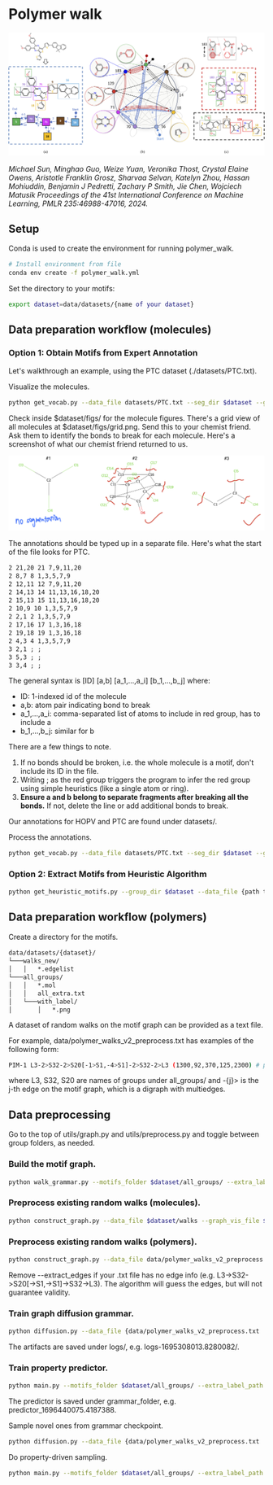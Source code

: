 # Polymer walk
![Representation](./assets/representation_updated.png)

*Michael Sun, Minghao Guo, Weize Yuan, Veronika Thost, Crystal Elaine Owens, Aristotle Franklin Grosz, Sharvaa Selvan, Katelyn Zhou, Hassan Mohiuddin, Benjamin J Pedretti, Zachary P Smith, Jie Chen, Wojciech Matusik Proceedings of the 41st International Conference on Machine Learning, PMLR 235:46988-47016, 2024.*

## Setup

Conda is used to create the environment for running polymer_walk.

```bash
# Install environment from file
conda env create -f polymer_walk.yml
```
Set the directory to your motifs:


```bash
export dataset=data/datasets/{name of your dataset}
```

## Data preparation workflow (molecules)

### Option 1: Obtain Motifs from Expert Annotation

Let's walkthrough an example, using the PTC dataset (./datasets/PTC.txt).

Visualize the molecules.
```bash
python get_vocab.py --data_file datasets/PTC.txt --seg_dir $dataset --group_dir $dataset
```
Check inside $dataset/figs/ for the molecule figures. There's a grid view of all molecules at $dataset/figs/grid.png. Send this to your chemist friend. Ask them to identify the bonds to break for each molecule. Here's a screenshot of what our chemist friend returned to us.

![Representation](./assets/annotation.png)

The annotations should be typed up in a separate file. Here's what the start of the file looks for PTC.

```
2 21,20 21 7,9,11,20
2 8,7 8 1,3,5,7,9
2 12,11 12 7,9,11,20
2 14,13 14 11,13,16,18,20
2 15,13 15 11,13,16,18,20
2 10,9 10 1,3,5,7,9
2 2,1 2 1,3,5,7,9
2 17,16 17 1,3,16,18
2 19,18 19 1,3,16,18
2 4,3 4 1,3,5,7,9
3 2,1 ; ;
3 5,3 ; ;
3 3,4 ; ;
```
The general syntax is [ID] [a,b] [a_1,...,a_i] [b_1,...,b_j] where:
* ID: 1-indexed id of the molecule
* a,b: atom pair indicating bond to break
* a_1,...,a_i: comma-separated list of atoms to include in red group, has to include a
* b_1,...,b_j: similar for b

There are a few things to note.

1. If no bonds should be broken, i.e. the whole molecule is a motif, don't include its ID in the file.
2. Writing ; as the red group triggers the program to infer the red group using simple heuristics (like a single atom or ring).
3. **Ensure a and b belong to separate fragments after breaking all the bonds.** If not, delete the line or add additional bonds to break.

Our annotations for HOPV and PTC are found under datasets/.


Process the annotations.
```bash
python get_vocab.py --data_file datasets/PTC.txt --seg_dir $dataset --group_dir $dataset --do_seg --annotation_file {path to your annotation file}
```

### Option 2: Extract Motifs from Heuristic Algorithm
```bash
python get_heuristic_motifs.py --group_dir $dataset --data_file {path to your file of SMILES}
```


## Data preparation workflow (polymers)

Create a directory for the motifs. 
```
data/datasets/{dataset}/
└───walks_new/
│   │   *.edgelist
└───all_groups/
│   │   *.mol
│   │   all_extra.txt
│   └───with_label/
│       │   *.png
```
A dataset of random walks on the motif graph can be provided as a text file. 

For example, data/polymer_walks_v2_preprocess.txt
has examples of the following form:
```bash
PIM-1 L3-2>S32-2>S20[-1>S1,-4>S1]-2>S32-2>L3 (1300,92,370,125,2300) # property vals
```
where L3, S32, S20 are names of groups under all_groups/ and -{j}> is the j-th edge on the motif graph, which is a digraph with multiedges.


## Data preprocessing


Go to the top of utils/graph.py and utils/preprocess.py and toggle between group folders, as needed.

### Build the motif graph. 
```bash
python walk_grammar.py --motifs_folder $dataset/all_groups/ --extra_label_path $dataset/all_groups/all_extra.txt --out_path $dataset/red_graph.adjlist
```

### Preprocess existing random walks (molecules).
```bash
python construct_graph.py --data_file $dataset/walks --graph_vis_file $dataset/polymer_walk.png --predefined_graph_file $dataset/red_graph.edgelist --extra_label_path $dataset/all_groups/all_extra.txt --motifs_folder $dataset/all_groups/ --out_path $dataset/dags.pkl
```

### Preprocess existing random walks (polymers).

```bash
python construct_graph.py --data_file data/polymer_walks_v2_preprocess.txt --graph_vis_file $dataset/polymer_walk.png --predefined_graph_file $dataset/red_graph.edgelist --extra_label_path $dataset/all_groups/all_extra.txt --motifs_folder $dataset/all_groups/ --out_path $dataset/dags.pkl --extract_edges --save_edges_dir $dataset/walks_new/
```

Remove --extract_edges if your .txt file has no edge info (e.g. L3->S32->S20[->S1,->S1]->S32->L3). The algorithm will guess the edges, but will not guarantee validity.

### Train graph diffusion grammar. 
```bash
python diffusion.py --data_file {data/polymer_walks_v2_preprocess.txt | $dataset/walks} --motifs_folder $dataset/all_groups/ --extra_label_path $dataset/all_groups/all_extra.txt --dags_file $dataset/dags.pkl --predefined_graph_file $dataset/red_graph.edgelist --num_epochs 10000 --alpha 1e-1 --context_L
```
The artifacts are saved under logs/, e.g. logs-1695308013.8280082/.

### Train property predictor. 
```bash
python main.py --motifs_folder $dataset/all_groups/ --extra_label_path $dataset/all_groups/all_extra.txt --grammar_folder logs/logs-1695308013.8280082 --predefined_graph_file $dataset/red_graph.edgelist --dags_file $dataset/dags.pkl --num_epochs 1000 --walks_file {data/polymer_walks_v2_preprocess.txt | $dataset/walks}
```

The predictor is saved under grammar_folder, e.g. predictor_1696440075.4187388. 

Sample novel ones from grammar checkpoint.
```bash
python diffusion.py --data_file {data/polymer_walks_v2_preprocess.txt | $dataset/walks} --motifs_folder $dataset/all_groups/ --extra_label_path $dataset/all_groups/all_extra.txt --dags_file $dataset/dags.pkl --predefined_graph_file $dataset/red_graph.edgelist --num_epochs 2000 --context_L --alpha 1e-1 --log_folder logs/logs-1695308013.8280082
```

Do property-driven sampling.
```bash
python main.py --motifs_folder $dataset/all_groups/ --extra_label_path $dataset/all_groups/all_extra.txt --grammar_folder logs/logs-1695308013.8280082 --predefined_graph_file $dataset/red_graph.edgelist --dags_file $dataset/dags.pkl --num_epochs 1000 --walks_file {data/polymer_walks_v2_preprocess.txt | $dataset/walks} --predictor_file logs/logs-1695308013.8280082/predictor_1696440075.4187388/predictor_ckpt_0.007912156573847579.pt --grammar_file logs/logs-1695308013.8280082/predictor_1696440075.4187388/grammar_ckpt_0.007912156573847579.pt
```
